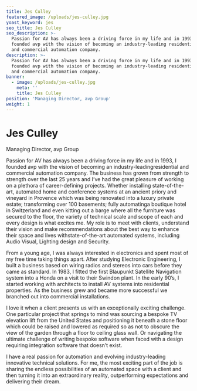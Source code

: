 ```yaml
---
title: Jes Culley
featured_image: /uploads/jes-culley.jpg
yoast_keyword: jes
seo_title: Jes Culley
seo_description: >-
  Passion for ​AV has always been a ​driving force in​ my life and in 1993, I
  founded avp with the vision of becoming an ​industry-leading​ ​residential
  ​and commercial automation company.
description: >-
  Passion for ​AV has always been a ​driving force in​ my life and in 1993, I
  founded avp with the vision of becoming an ​industry-leading​ ​residential
  ​and commercial automation company.
banner:
  - image: /uploads/jes-culley.jpg
    meta: ''
    title: Jes Culley
position: 'Managing Director, avp Group'
weight: 1
---
```


# Jes Culley

Managing Director, avp Group

Passion for ​AV has always been a ​driving force in​ my life and in 1993, I founded avp with the vision of becoming an ​industry-leading​ ​residential ​and commercial automation company. The business has grown from strength to strength over the last 25 years and I’ve had the great pleasure of working on a ​plethora ​of ​career-defining ​projects. Whether installing ​state-of-the-art, automated home and conference systems at an ancient priory and vineyard in Provence which was being renovated into a luxury private estate; transforming over 100 basements; fully ​automating​ a boutique hotel in Switzerland and even ​kitting out a barge where all the furniture was secured to the floor, ​the variety of technical scale and scope of each and every design is what excites me. ​My role is to meet with clients, understand their vision and make recommendations about the best way to enhance ​their space and lives ​with ​state-of-the-art​ automated systems, including Audio Visual, Lighting design and Security.

From a young age, I was always interested in electronics and spent most of my free time taking things apart. After studying Electronic Engineering, I built a business based on wiring radios and stereos into cars before they came as standard. In 1983, I fitted the first Blaupunkt Satellite Navigation system into a Honda on a visit to their Swindon plant.  In the early 90’s, I started working with architects to install AV systems into residential properties. As the business grew and became more successful we branched out into commercial installations.

I love it when a client presents us with an ​exceptionally​ exciting challenge. ​One particular project that springs to mind was sourcing​ a bespoke TV elevation lift from the United States and positioning it beneath a stone floor which​ could ​be raised and lowered as required so as not to obscure​ the view of the garden through ​a​ floor to ceiling glass wall. ​Or navigating the ultimate challenge of writing bespoke software when faced with a design requiring integration software that doesn’t exist.

I have a real passion for automation and ​evolving industry-leading innovative technical solutions​. For me, the most exciting part of the job is sharing the endless possibilities of an automated space with a client and then turning it into an extraordinary reality, ​outperforming expectations​ and delivering their dream.
